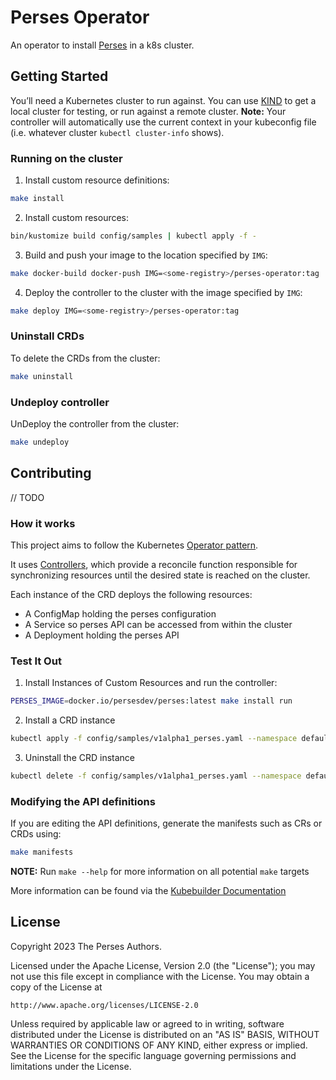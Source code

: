 # Perses Operator

An operator to install [Perses](https://github.com/perses/perses) in a k8s cluster.

## Getting Started

You’ll need a Kubernetes cluster to run against. You can use [KIND](https://sigs.k8s.io/kind) to get a local cluster for testing, or run against a remote cluster.
**Note:** Your controller will automatically use the current context in your kubeconfig file (i.e. whatever cluster `kubectl cluster-info` shows).

### Running on the cluster

1. Install custom resource definitions:
```sh
make install
```

2. Install custom resources:

```sh
bin/kustomize build config/samples | kubectl apply -f -
```

3. Build and push your image to the location specified by `IMG`:

```sh
make docker-build docker-push IMG=<some-registry>/perses-operator:tag
```

4. Deploy the controller to the cluster with the image specified by `IMG`:

```sh
make deploy IMG=<some-registry>/perses-operator:tag
```

### Uninstall CRDs

To delete the CRDs from the cluster:

```sh
make uninstall
```

### Undeploy controller

UnDeploy the controller from the cluster:

```sh
make undeploy
```

## Contributing

// TODO

### How it works

This project aims to follow the Kubernetes [Operator pattern](https://kubernetes.io/docs/concepts/extend-kubernetes/operator/).

It uses [Controllers](https://kubernetes.io/docs/concepts/architecture/controller/),
which provide a reconcile function responsible for synchronizing resources until the desired state is reached on the cluster.

Each instance of the CRD deploys the following resources:

- A ConfigMap holding the perses configuration
- A Service so perses API can be accessed from within the cluster
- A Deployment holding the perses API

### Test It Out

1. Install Instances of Custom Resources and run the controller:

```sh
PERSES_IMAGE=docker.io/persesdev/perses:latest make install run
```

2. Install a CRD instance

```sh
kubectl apply -f config/samples/v1alpha1_perses.yaml --namespace default
```

3. Uninstall the CRD instance

```sh
kubectl delete -f config/samples/v1alpha1_perses.yaml --namespace default
```

### Modifying the API definitions

If you are editing the API definitions, generate the manifests such as CRs or CRDs using:

```sh
make manifests
```

**NOTE:** Run `make --help` for more information on all potential `make` targets

More information can be found via the [Kubebuilder Documentation](https://book.kubebuilder.io/introduction.html)

## License

Copyright 2023 The Perses Authors.

Licensed under the Apache License, Version 2.0 (the "License");
you may not use this file except in compliance with the License.
You may obtain a copy of the License at

    http://www.apache.org/licenses/LICENSE-2.0

Unless required by applicable law or agreed to in writing, software
distributed under the License is distributed on an "AS IS" BASIS,
WITHOUT WARRANTIES OR CONDITIONS OF ANY KIND, either express or implied.
See the License for the specific language governing permissions and
limitations under the License.
